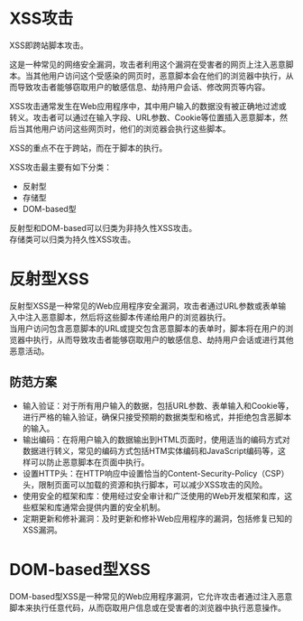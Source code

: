 # XSS攻击
XSS即跨站脚本攻击。

这是一种常见的网络安全漏洞，攻击者利用这个漏洞在受害者的网页上注入恶意脚本。当其他用户访问这个受感染的网页时，恶意脚本会在他们的浏览器中执行，从而导致攻击者能够窃取用户的敏感信息、劫持用户会话、修改网页等内容。

XSS攻击通常发生在Web应用程序中，其中用户输入的数据没有被正确地过滤或转义。攻击者可以通过在输入字段、URL参数、Cookie等位置插入恶意脚本，然后当其他用户访问这些网页时，他们的浏览器会执行这些脚本。

XSS的重点不在于跨站，而在于脚本的执行。

XSS攻击最主要有如下分类：
- 反射型
- 存储型
- DOM-based型

反射型和DOM-based可以归类为非持久性XSS攻击。<br>
存储类可以归类为持久性XSS攻击。

# 反射型XSS
反射型XSS是一种常见的Web应用程序安全漏洞，攻击者通过URL参数或表单输入中注入恶意脚本，然后将这些脚本传递给用户的浏览器执行。<br>
当用户访问包含恶意脚本的URL或提交包含恶意脚本的表单时，脚本将在用户的浏览器中执行，从而导致攻击者能够窃取用户的敏感信息、劫持用户会话或进行其他恶意活动。

## 防范方案
- 输入验证：对于所有用户输入的数据，包括URL参数、表单输入和Cookie等，进行严格的输入验证，确保只接受预期的数据类型和格式，并拒绝包含恶脚本的输入。
- 输出编码：在将用户输入的数据输出到HTML页面时，使用适当的编码方式对数据进行转义，常见的编码方式包括HTM实体编码和JavaScript编码等，这样可以防止恶意脚本在页面中执行。
- 设置HTTP头：在HTTP响应中设置恰当的Content-Security-Policy（CSP）头，限制页面可以加载的资源和执行脚本，可以减少XSS攻击的风险。
- 使用安全的框架和库：使用经过安全审计和广泛使用的Web开发框架和库，这些框架和库通常会提供内置的安全机制。
- 定期更新和修补漏洞：及时更新和修补Web应用程序的漏洞，包括修复已知的XSS漏洞。

# DOM-based型XSS
DOM-based型XSS是一种常见的Web应用程序漏洞，它允许攻击者通过注入恶意脚本来执行任意代码，从而窃取用户信息或在受害者的浏览器中执行恶意操作。

